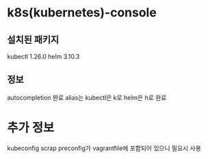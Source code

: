# k8s(kubernetes)-console

## 설치된 패키지 
kubectl 1.26.0 
helm 3.10.3 

## 정보 
autocompletion 완료 
alias는 kubectl은 k로 helm은 h로 완료  

# 추가 정보 
kubeconfig scrap preconfig가 vagrantfile에 포함되어 있으니 필요시 사용 

